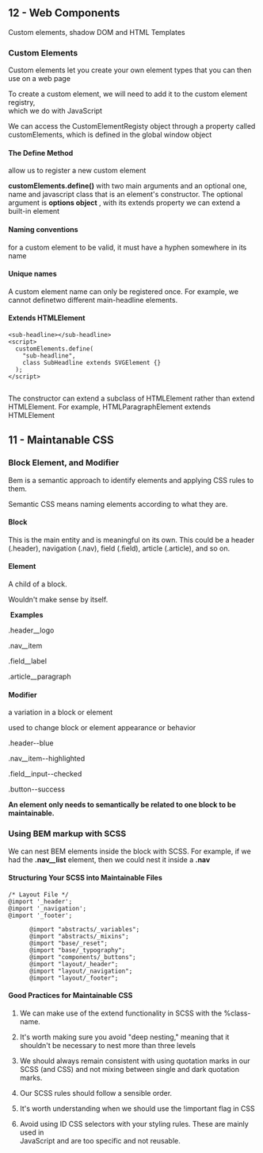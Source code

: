 ## 12 - Web Components



Custom elements, shadow DOM and HTML Templates



### Custom Elements



Custom elements let you create your own element types that you can then use on a web page



To create a custom element, we will need to add it to the custom element registry,  
which we do with JavaScript



We can access the CustomElementRegisty object through a property called  
customElements, which is defined in the global window object



#### The Define Method



allow us to register a new custom element

**customElements.define()** with two main arguments and an optional one, name and javascript class that is an element's constructor. The optional argument is **options object** , with its extends property we can extend a built-in element



#### Naming conventions

for a custom element to be valid, it must have a hyphen somewhere in its name



#### Unique names



A custom element name can only be registered once. For example, we cannot definetwo different main-headline elements.



#### Extends HTMLElement



```EXtending
<sub-headline></sub-headline>
<script>
  customElements.define(
    "sub-headline",
    class SubHeadline extends SVGElement {}
  );
</script>

```

```

```

The constructor can extend a subclass of HTMLElement rather than extend HTMLElement. For example, HTMLParagraphElement extends HTMLElement





## 11 -  Maintanable CSS

### Block Element, and Modifier

Bem is a semantic approach to identify elements and applying CSS rules to them.

Semantic CSS means naming elements according to what they are.

#### Block

This is the main entity and is meaningful on its own. This could be a header (.header), navigation (.nav), field (.field), article (.article), and so on.

#### Element

A child of a block.

Wouldn't make sense by itself.

 **Examples**

.header__logo

.nav__item

.field__label

.article__paragraph

#### Modifier

a variation in a block or element

used to change block or element appearance or behavior

.header--blue

.nav__item--highlighted

.field__input--checked

.button--success

**An element only needs to semantically be related to one block to be maintainable.**

### Using BEM markup with SCSS

We can nest BEM elements inside the block with SCSS. For example, if we had the **.nav__list** element, then we could nest it inside a **.nav**



#### Structuring Your SCSS into Maintainable Files



```asdfsdfasdfsdf
/* Layout File */
@import '_header';
@import '_navigation';
@import '_footer';
```

```
      @import "abstracts/_variables";
      @import "abstracts/_mixins";
      @import "base/_reset";
      @import "base/_typography";
      @import "components/_buttons";
      @import "layout/_header";
      @import "layout/_navigation";
      @import "layout/_footer";

```



#### Good Practices for Maintainable CSS



1. We can make use of the extend functionality in SCSS with the %class-name.



2. It's worth making sure you avoid "deep nesting," meaning that it shouldn't be necessary to nest more than three levels

3. We should always remain consistent with using quotation marks in our SCSS (and CSS) and not mixing between single and dark quotation marks.
4. Our SCSS rules should follow a sensible order.
5. It's worth understanding when we should use the !important flag in CSS
6. Avoid using ID CSS selectors with your styling rules. These are mainly used in  
   JavaScript and are too specific and not reusable.


